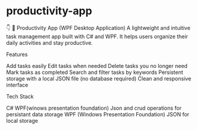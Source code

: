# productivity-app
👇  📝 Productivity App (WPF Desktop Application) A lightweight and intuitive task management app built with C# and WPF. It helps users organize their daily activities and stay productive. 


Features

Add tasks easily
Edit tasks when needed
Delete tasks you no longer need
Mark tasks as completed
Search and filter tasks by keywords
Persistent storage with a local JSON file (no database required)
 Clean and responsive interface

 Tech Stack

C#
WPF(winows presentation foundation)
Json and crud operations for persistant data storage
WPF (Windows Presentation Foundation)
JSON for local storage

